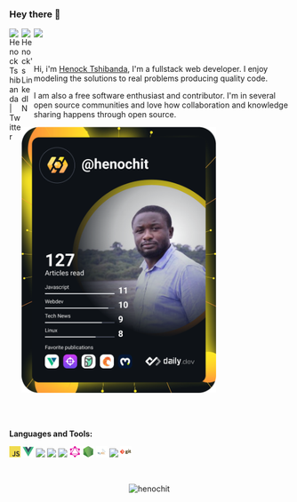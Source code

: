 ### Hey there 👋
<a href="https://twitter.com/TshibandaHenock">
  <img align="left" alt="Henock Tshibanda | Twitter" width="22px" src="https://raw.githubusercontent.com/peterthehan/peterthehan/master/assets/twitter.svg" />
</a>
<a href="https://www.linkedin.com/in/henock-tshibanda-56ba88158/">
  <img align="left" alt="Henock's LinkedIN" width="22px" src="https://raw.githubusercontent.com/peterthehan/peterthehan/master/assets/linkedin.svg" />
</a>

![](https://visitor-badge.glitch.me/badge?page_id=henochit/henochit)

<br />

Hi, i'm [Henock Tshibanda](https://protofolio-henochit.vercel.app/), I'm a fullstack web developer. I enjoy modeling the solutions to real problems producing quality code.

I am also a free software enthusiast and contributor. I'm in several open source communities and love how collaboration and knowledge sharing happens through open source.

<a href="https://app.daily.dev/henochit"><img src="https://github.com/henochit/henochit/blob/main/devcard.svg" width="350" alt="Henock's Dev Card" /></a>
  
  <br />
  <br />
  
**Languages and Tools:**  

<code><img height="20" src="https://raw.githubusercontent.com/github/explore/80688e429a7d4ef2fca1e82350fe8e3517d3494d/topics/javascript/javascript.png"></code>
<code><img height="20" src="https://raw.githubusercontent.com/github/explore/80688e429a7d4ef2fca1e82350fe8e3517d3494d/topics/vue/vue.png"></code>
<code><img height="20" src="https://laravel.com/img/favicon/favicon.ico"></code>
<code><img height="20" src="https://www.php.net/favicon.ico"></code>
<code><img height="20" src="https://www.docker.com/wp-content/uploads/2022/01/cropped-Docker-R-Logo-08-2018-Monochomatic-RGB_Moby-x1-192x192.png"></code>
<code><img height="20" src="https://raw.githubusercontent.com/github/explore/5c058a388828bb5fde0bcafd4bc867b5bb3f26f3/topics/graphql/graphql.png"></code>
<code><img height="20" src="https://raw.githubusercontent.com/github/explore/80688e429a7d4ef2fca1e82350fe8e3517d3494d/topics/nodejs/nodejs.png"></code>
<code><img height="20" src="https://raw.githubusercontent.com/github/explore/80688e429a7d4ef2fca1e82350fe8e3517d3494d/topics/mysql/mysql.png"></code>
<code><img height="20" src="https://neo4j.com/favicon.ico"></code>
<code><img height="20" src="https://raw.githubusercontent.com/github/explore/80688e429a7d4ef2fca1e82350fe8e3517d3494d/topics/git/git.png"></code>

<br />

<p align="center"> <img src="https://github-readme-stats.vercel.app/api?username=henochit&show_icons=true&theme=gotham" alt="henochit" />
